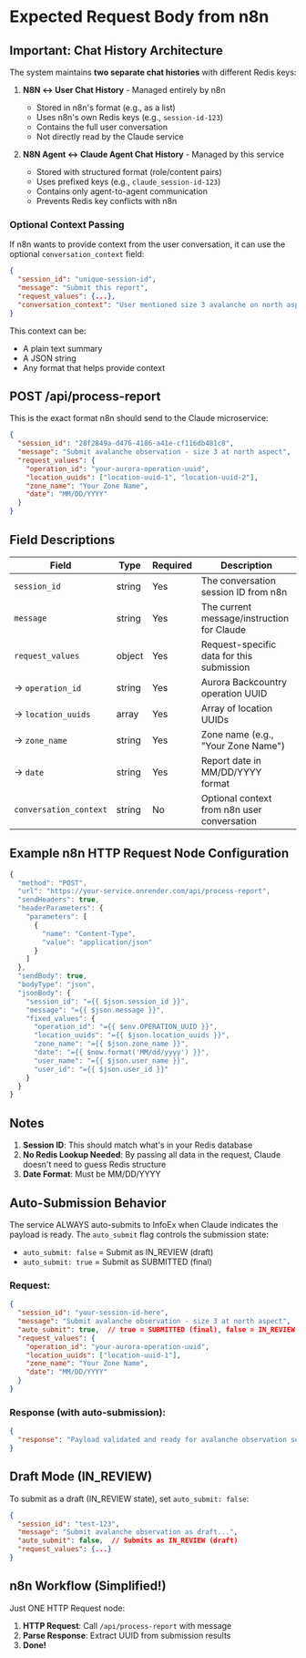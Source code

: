 # Expected Request Body from n8n

## Important: Chat History Architecture

The system maintains **two separate chat histories** with different Redis keys:

1. **N8N ↔ User Chat History** - Managed entirely by n8n
   - Stored in n8n's format (e.g., as a list)
   - Uses n8n's own Redis keys (e.g., `session-id-123`)
   - Contains the full user conversation
   - Not directly read by the Claude service

2. **N8N Agent ↔ Claude Agent Chat History** - Managed by this service
   - Stored with structured format (role/content pairs)
   - Uses prefixed keys (e.g., `claude_session-id-123`)
   - Contains only agent-to-agent communication
   - Prevents Redis key conflicts with n8n

### Optional Context Passing

If n8n wants to provide context from the user conversation, it can use the optional `conversation_context` field:

```json
{
  "session_id": "unique-session-id",
  "message": "Submit this report",
  "request_values": {...},
  "conversation_context": "User mentioned size 3 avalanche on north aspect at 2100m"
}
```

This context can be:
- A plain text summary
- A JSON string
- Any format that helps provide context

## POST /api/process-report

This is the exact format n8n should send to the Claude microservice:

```json
{
  "session_id": "28f2849a-d476-4186-a41e-cf116db481c8",
  "message": "Submit avalanche observation - size 3 at north aspect",
  "request_values": {
    "operation_id": "your-aurora-operation-uuid",
    "location_uuids": ["location-uuid-1", "location-uuid-2"],
    "zone_name": "Your Zone Name",
    "date": "MM/DD/YYYY"
  }
}
```

## Field Descriptions

| Field | Type | Required | Description |
|-------|------|----------|-------------|
| `session_id` | string | Yes | The conversation session ID from n8n |
| `message` | string | Yes | The current message/instruction for Claude |
| `request_values` | object | Yes | Request-specific data for this submission |
| → `operation_id` | string | Yes | Aurora Backcountry operation UUID |
| → `location_uuids` | array | Yes | Array of location UUIDs |
| → `zone_name` | string | Yes | Zone name (e.g., "Your Zone Name") |
| → `date` | string | Yes | Report date in MM/DD/YYYY format |
| `conversation_context` | string | No | Optional context from n8n user conversation |

## Example n8n HTTP Request Node Configuration

```javascript
{
  "method": "POST",
  "url": "https://your-service.onrender.com/api/process-report",
  "sendHeaders": true,
  "headerParameters": {
    "parameters": [
      {
        "name": "Content-Type",
        "value": "application/json"
      }
    ]
  },
  "sendBody": true,
  "bodyType": "json",
  "jsonBody": {
    "session_id": "={{ $json.session_id }}",
    "message": "={{ $json.message }}",
    "fixed_values": {
      "operation_id": "={{ $env.OPERATION_UUID }}",
      "location_uuids": "={{ $json.location_uuids }}",
      "zone_name": "={{ $json.zone_name }}",
      "date": "={{ $now.format('MM/dd/yyyy') }}",
      "user_name": "={{ $json.user_name }}",
      "user_id": "={{ $json.user_id }}"
    }
  }
}
```

## Notes

1. **Session ID**: This should match what's in your Redis database
2. **No Redis Lookup Needed**: By passing all data in the request, Claude doesn't need to guess Redis structure
3. **Date Format**: Must be MM/DD/YYYY

## Auto-Submission Behavior

The service ALWAYS auto-submits to InfoEx when Claude indicates the payload is ready.
The `auto_submit` flag controls the submission state:
- `auto_submit: false` = Submit as IN_REVIEW (draft)
- `auto_submit: true` = Submit as SUBMITTED (final)

### Request:
```json
{
  "session_id": "your-session-id-here",
  "message": "Submit avalanche observation - size 3 at north aspect",
  "auto_submit": true,  // true = SUBMITTED (final), false = IN_REVIEW (draft)
  "request_values": {
    "operation_id": "your-aurora-operation-uuid",
    "location_uuids": ["location-uuid-1"],
    "zone_name": "Your Zone Name",
    "date": "MM/DD/YYYY"
  }
}
```

### Response (with auto-submission):
```json
{
  "response": "Payload validated and ready for avalanche observation submission\n\nAuto-submission results:\navalanche_observation: Successfully submitted to InfoEx\n  - UUID: 123e4567-e89b-12d3-a456\n  - State: SUBMITTED"
}
```

## Draft Mode (IN_REVIEW)

To submit as a draft (IN_REVIEW state), set `auto_submit: false`:

```json
{
  "session_id": "test-123",
  "message": "Submit avalanche observation as draft...",
  "auto_submit": false,  // Submits as IN_REVIEW (draft)
  "request_values": {...}
}
```

## n8n Workflow (Simplified!)

Just ONE HTTP Request node:
1. **HTTP Request**: Call `/api/process-report` with message
2. **Parse Response**: Extract UUID from submission results
3. **Done!**
